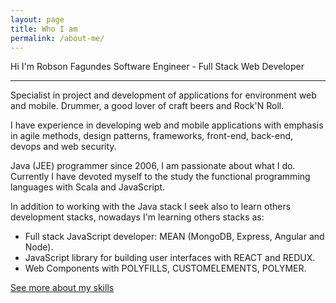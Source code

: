 ```yaml
---
layout: page
title: Who I am
permalink: /about-me/
---
```


Hi I'm Robson Fagundes Software Engineer - Full Stack Web Developer

---------------


Specialist in project and development of applications for environment web and mobile. Drummer, a good lover of craft beers and Rock'N Roll.

I have experience in developing web and mobile applications with emphasis in agile methods, design patterns, frameworks, front-end, back-end, devops and web security.  

Java (JEE) programmer since 2006, I am passionate about what I do. Currently I have devoted myself to the study the functional programming languages with Scala and JavaScript.  

In addition to working with the Java stack I seek also to learn others development stacks, nowadays I'm learning others stacks as: 
*   Full stack JavaScript developer: MEAN (MongoDB, Express, Angular and Node).
*   JavaScript library for building user interfaces with REACT and REDUX.
*   Web Components with POLYFILLS, CUSTOMELEMENTS, POLYMER.

[See more about my skills](https://br.linkedin.com/in/robson-adão-fagundes-7b7a2216)  


